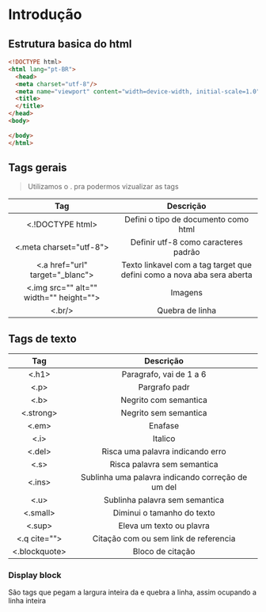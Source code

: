 # Introdução

## Estrutura basica do html

~~~html
<!DOCTYPE html>
<html lang="pt-BR">
  <head>
  <meta charset="utf-8"/>
  <meta name="viewport" content="width=device-width, initial-scale=1.0">
  <title>
  </title>
</head>
<body>
  
</body>
</html>
~~~

## Tags gerais

>Utilizamos o . pra podermos vizualizar as tags

Tag      | Descrição
:--------: | :------:
<.!DOCTYPE html>| Defini o tipo de documento como html
<.meta charset="utf-8"> | Definir utf-8 como caracteres padrão
<.a href="url" target="_blanc"> | Texto linkavel com a tag target que defini como a nova aba sera aberta
<.img src="" alt="" width="" height=""> | Imagens 
<.br/> | Quebra de linha


## Tags de texto

Tag      | Descrição
:--------: | :------:
<.h1>  | Paragrafo, vai de 1 a 6
<.p>| Pargrafo padr
<.b>| Negrito com semantica
<.strong> | Negrito sem semantica
<.em> | Enafase
<.i> | Italico
<.del> | Risca uma palavra indicando erro
<.s> | Risca palavra sem semantica
<.ins> | Sublinha uma palavra indicando correção de um del
<.u> | Sublinha palavra sem semantica
<.small> | Diminui o tamanho do texto
<.sup> | Eleva um texto ou plavra
<.q cite=""> | Citação com ou sem link de referencia
<.blockquote> | Bloco de citação 

### Display block
 São tags que pegam a largura inteira da e quebra a linha, assim ocupando a linha inteira 
